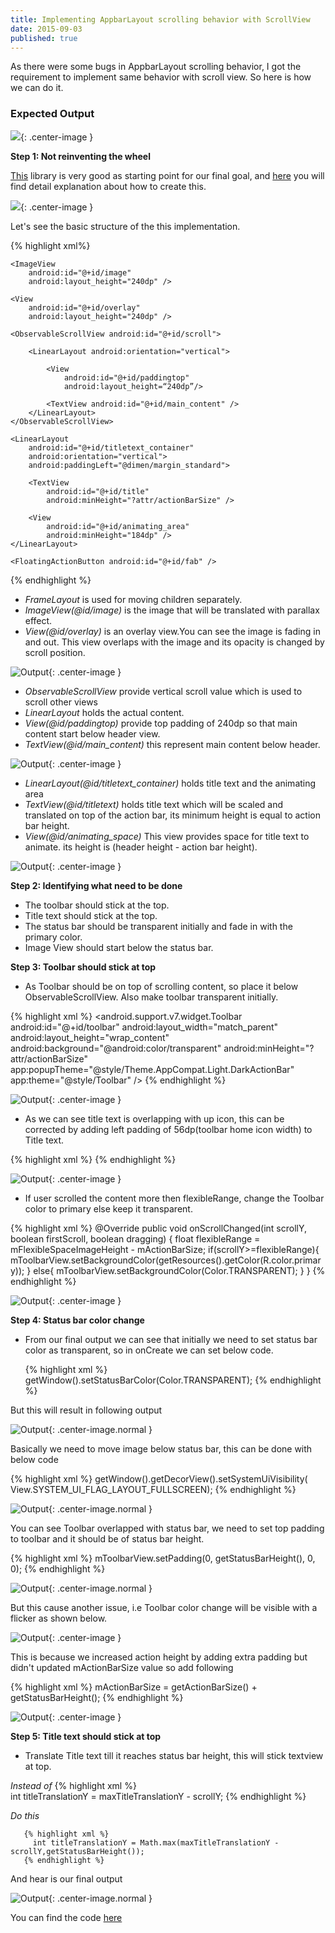 ```yaml
---
title: Implementing AppbarLayout scrolling behavior with ScrollView
date: 2015-09-03
published: true
---
```


As there were some bugs in AppbarLayout scrolling behavior, I got the requirement to implement same behavior with scroll view. So here is how we can do it.

### Expected Output

![](/public/images/10.gif){: .center-image }

**Step 1: Not reinventing the wheel**


[This](https://github.com/ksoichiro/Android-ObservableScrollView) library is very good as starting point for our final goal, and [here](https://github.com/ksoichiro/Android-ObservableScrollView/blob/master/docs/basic/flexible-space-with-image.md) you will find detail explanation about how to create this.

![](/public/images/2.gif){: .center-image }

Let's see the basic structure of the this implementation.

{% highlight xml%}
<FrameLayout>

    <ImageView
        android:id="@+id/image"
        android:layout_height="240dp" />

    <View
        android:id="@+id/overlay"
        android:layout_height="240dp" />

    <ObservableScrollView android:id="@+id/scroll">

        <LinearLayout android:orientation="vertical">

            <View
                android:id="@+id/paddingtop"
                android:layout_height=“240dp”/>

            <TextView android:id="@+id/main_content" />
        </LinearLayout>
    </ObservableScrollView>

    <LinearLayout
        android:id="@+id/titletext_container"
        android:orientation="vertical">
        android:paddingLeft="@dimen/margin_standard">

        <TextView
            android:id="@+id/title"
            android:minHeight="?attr/actionBarSize" />

        <View
            android:id="@+id/animating_area"
            android:minHeight="184dp" />
    </LinearLayout>

    <FloatingActionButton android:id="@+id/fab" />
</FrameLayout>
{% endhighlight %}

  * *FrameLayout* is used for moving children separately.
  * *ImageView(@id/image)* is the image that will be translated with
    parallax effect.
  * *View(@id/overlay)* is an overlay view.You can see the image is fading in
    and out. This view overlaps with the image and its opacity is changed by scroll position.

![Output](/public/images/3.png){: .center-image }

  * *ObservableScrollView* provide vertical scroll value which is used to
    scroll other views
  * *LinearLayout* holds the actual content.
  * *View(@id/paddingtop)* provide top padding of 240dp so that main content
    start below header view.
  * *TextView(@id/main_content)* this represent main content below header.

![Output](/public/images/4.png){: .center-image }

  * *LinearLayout(@id/titletext_container)* holds title text and the
    animating area
  * *TextView(@id/titletext)* holds title text which will be scaled and translated on top of the action bar, its minimum  height is equal to action bar height.
  * *View(@id/animating_space)* This view provides space for title text
    to animate. its height is (header height - action bar height).

![Output](/public/images/5.png){: .center-image }

**Step 2: Identifying what need to be done**

  * The toolbar should stick at the top.
  * Title text should stick at the top.
  * The status bar should be transparent initially and fade in with the primary color.
  * Image View should start below the status bar.

**Step 3: Toolbar should stick at top**

  * As Toolbar should be on top of scrolling content, so place it below ObservableScrollView. Also make toolbar transparent initially.

  {% highlight xml %}
    <android.support.v7.widget.Toolbar
        android:id="@+id/toolbar"
        android:layout_width="match_parent"
        android:layout_height="wrap_content"
        android:background="@android:color/transparent"
        android:minHeight="?attr/actionBarSize"
        app:popupTheme="@style/Theme.AppCompat.Light.DarkActionBar"
        app:theme="@style/Toolbar"
      />
  {% endhighlight %}

  ![Output](/public/images/100.gif){: .center-image }

  * As we can see title text is overlapping with up icon, this can be corrected by adding left padding of 56dp(toolbar home icon width) to Title text.

  {% highlight xml %}
  <LinearLayout
        android:paddingLeft="@dimen/toolbar_margin_start">
        <TextView />
        <View />
     </LinearLayout>
  {% endhighlight %}

 ![Output](/public/images/54.gif){: .center-image }

  * If user scrolled the content more then flexibleRange, change the Toolbar color to primary else keep it transparent.

 {% highlight xml %}
  @Override
    public void onScrollChanged(int scrollY, boolean firstScroll, boolean dragging) {
        float flexibleRange = mFlexibleSpaceImageHeight - mActionBarSize;
        if(scrollY>=flexibleRange){
            mToolbarView.setBackgroundColor(getResources().getColor(R.color.primary));
        }
        else{
            mToolbarView.setBackgroundColor(Color.TRANSPARENT);
        }
    }
 {% endhighlight %}

   ![Output](/public/images/53.gif){: .center-image }

  **Step 4: Status bar color change**

  * From our final output we can see that initially we need to set status bar color as transparent, so in onCreate we can set below code.

    {% highlight xml %}
      getWindow().setStatusBarColor(Color.TRANSPARENT);
    {% endhighlight %}


But this will result in following output

  ![Output](/public/images/97.png){: .center-image.normal }


  Basically we need to move image below status bar, this can be done with below code

  {% highlight xml %}
    getWindow().getDecorView().setSystemUiVisibility(
            View.SYSTEM_UI_FLAG_LAYOUT_FULLSCREEN);
  {% endhighlight %}

  ![Output](/public/images/95.png){: .center-image.normal }

  You can see Toolbar overlapped with status bar, we need to set top padding to toolbar and it should be of status bar height.

  {% highlight xml %}
     mToolbarView.setPadding(0, getStatusBarHeight(), 0, 0);
  {% endhighlight %}

  ![Output](/public/images/toolbar_padding.png){: .center-image.normal }

  But this cause another issue, i.e Toolbar color change will be visible with a flicker as shown below.

 ![Output](/public/images/94.gif){: .center-image }

 This is because we increased action height by adding extra padding but didn't updated mActionBarSize value so add following

 {% highlight xml %}
    mActionBarSize = getActionBarSize() + getStatusBarHeight();
 {% endhighlight %}

  ![Output](/public/images/92.gif){: .center-image }


  **Step 5: Title text should stick at top**

   * Translate Title text till it reaches status bar height, this will stick textview at top.

  *Instead of*
       {% highlight xml %}                                      
         int titleTranslationY = maxTitleTranslationY - scrollY;
       {% endhighlight %}

  *Do this*

       {% highlight xml %}                                      
         int titleTranslationY = Math.max(maxTitleTranslationY - scrollY,getStatusBarHeight());  
       {% endhighlight %}    


  And hear is our final output

   ![Output](/public/images/91.gif){: .center-image.normal }

   You can find the code [here](https://github.com/shekarrex/AppbarLayoutBehaviorWithScrollView.git)


   <br>
